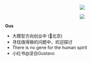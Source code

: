 <p align="center"><img src="https://readme-typing-svg.herokuapp.com?color=%2336BCF7&center=true&vCenter=true&width=600&lines=Make+something+people+want;"></p>
<p align="center"><img src="https://readme-typing-svg.herokuapp.com?color=%2336BCF7&center=true&vCenter=true&width=600&lines=做+点+有+用+的;"></p>

**Gus**
- 大模型方向创业中 (📌北京)
- 寻找值得做的问题中，欢迎探讨
- There is no gene for the human spirit 
- 小红书@坚白Gustavo

